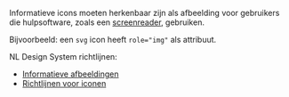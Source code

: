 <!-- @license CC0-1.0 -->

Informatieve icons moeten herkenbaar zijn als afbeelding voor gebruikers die hulpsoftware, zoals een [screenreader](/woordenlijst/#screenreader), gebruiken.

Bijvoorbeeld: een `svg` icon heeft `role="img"` als attribuut.

NL Design System richtlijnen:

- [Informatieve afbeeldingen](/richtlijnen/content/afbeeldingen/informatieve-afbeeldingen)
- [Richtlijnen voor iconen](/richtlijnen/stijl/iconen/)
